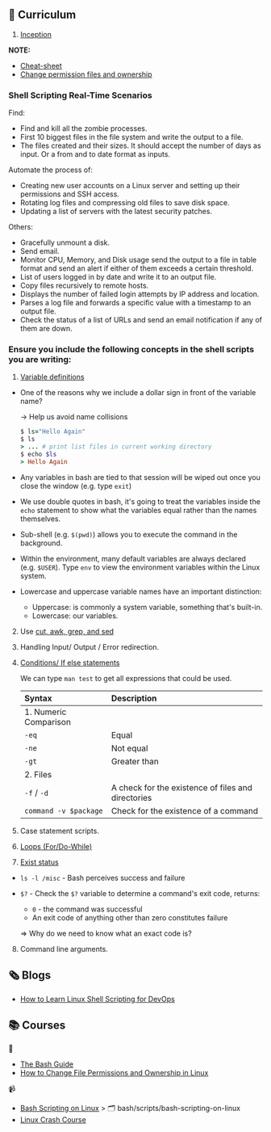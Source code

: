 ## 📄 Curriculum

1. [Inception](docs/1-inception.md)

**NOTE:**

- [Cheat-sheet](./misc/cheat-sheet.md)
- [Change permission files and ownership](./misc/permission.md)

### Shell Scripting Real-Time Scenarios

Find:

- Find and kill all the zombie processes.
- First 10 biggest files in the file system and write the output to a file.
- The files created and their sizes. It should accept the number of days as input. Or a from and to date format as inputs.

Automate the process of:

- Creating new user accounts on a Linux server and setting up their permissions and SSH access.
- Rotating log files and compressing old files to save disk space.
- Updating a list of servers with the latest security patches.

Others:

- Gracefully unmount a disk.
- Send email.
- Monitor CPU, Memory, and Disk usage send the output to a file in table format and send an alert if either of them exceeds a certain threshold.
- List of users logged in by date and write it to an output file.
- Copy files recursively to remote hosts.
- Displays the number of failed login attempts by IP address and location.
- Parses a log file and forwards a specific value with a timestamp to an output file.
- Check the status of a list of URLs and send an email notification if any of them are down.

### Ensure you include the following concepts in the shell scripts you are writing:

1. [Variable definitions](scripts/bash-scripting-on-linux/variables)

- One of the reasons why we include a dollar sign in front of the variable name?

  -> Help us avoid name collisions

  ```ruby
  $ ls="Hello Again"
  $ ls
  > ... # print list files in current working directory
  $ echo $ls
  > Hello Again
  ```

- Any variables in bash are tied to that session will be wiped out once you close the window (e.g. type `exit`)
- We use double quotes in bash, it's going to treat the variables inside the `echo` statement to show what the variables equal rather than the names themselves.
- Sub-shell (e.g. `$(pwd)`) allows you to execute the command in the background.
- Within the environment, many default variables are always declared (e.g. `$USER`). Type `env` to view the environment variables within the Linux system.
- Lowercase and uppercase variable names have an important distinction:
  - Uppercase: is commonly a system variable, something that's built-in.
  - Lowercase: our variables.

2. Use [cut, awk, grep, and sed](https://blog.knoldus.com/play-with-text-in-linux-grep-cut-awk-sed/)
3. Handling Input/ Output / Error redirection.
4. [Conditions/ If else statements](scripts/bash-scripting-on-linux/conditions)

   We can type `man test` to get all expressions that could be used.

   | Syntax                | Description                                        |
   | :-------------------- | :------------------------------------------------- |
   | 1. Numeric Comparison |
   | `-eq`                 | Equal                                              |
   | `-ne`                 | Not equal                                          |
   | `-gt`                 | Greater than                                       |
   | 2. Files              |                                                    |
   | `-f` / `-d`           | A check for the existence of files and directories |
   | `command -v $package` | Check for the existence of a command               |

5. Case statement scripts.
6. [Loops (For/Do-While)](scripts/bash-scripting-on-linux/loops)
7. [Exist status](scripts/bash-scripting-on-linux/exist-codes)

- `ls -l /misc` - Bash perceives success and failure
- `$?` - Check the `$?` variable to determine a command's exit code, returns:

  - `0` - the command was successful
  - An exit code of anything other than zero constitutes failure

  => Why do we need to know what an exact code is?

8. Command line arguments.

## 🗞️ Blogs

- [How to Learn Linux Shell Scripting for DevOps](https://devopscube.com/linux-shell-scripting-for-devops/)

## 📚 Courses

📑

- [The Bash Guide](https://guide.bash.academy/)
- [How to Change File Permissions and Ownership in Linux](https://www.freecodecamp.org/news/linux-chmod-chown-change-file-permissions/)

📹

- [Bash Scripting on Linux](https://www.youtube.com/playlist?list=PLT98CRl2KxKGj-VKtApD8-zCqSaN2mD4w) > 🗂️ bash/scripts/bash-scripting-on-linux
- [Linux Crash Course](https://www.youtube.com/playlist?list=PLT98CRl2KxKHKd_tH3ssq0HPrThx2hESW)
